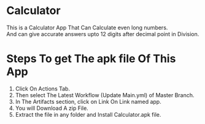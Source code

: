# Calculator

This is a Calculator App That Can Calculate even long numbers.        
<new> And can give accurate answers upto 12 digits after decimal point in Division.







# Steps To get The apk file Of This App

1) Click On Actions Tab.    
2) Then select The Latest Workflow (Update Main.yml) of Master Branch.    
3) In The Artifacts section, click on Link On Link named app.    
4) You will Download A zip File.    
5) Extract the file in any folder and Install Calculator.apk file.    
